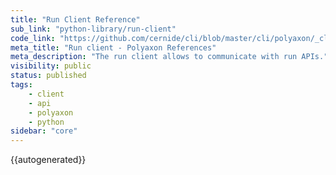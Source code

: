 ```yaml
---
title: "Run Client Reference"
sub_link: "python-library/run-client"
code_link: "https://github.com/cernide/cli/blob/master/cli/polyaxon/_client/run.py"
meta_title: "Run client - Polyaxon References"
meta_description: "The run client allows to communicate with run APIs."
visibility: public
status: published
tags:
    - client
    - api
    - polyaxon
    - python
sidebar: "core"
---
```


{{autogenerated}}
